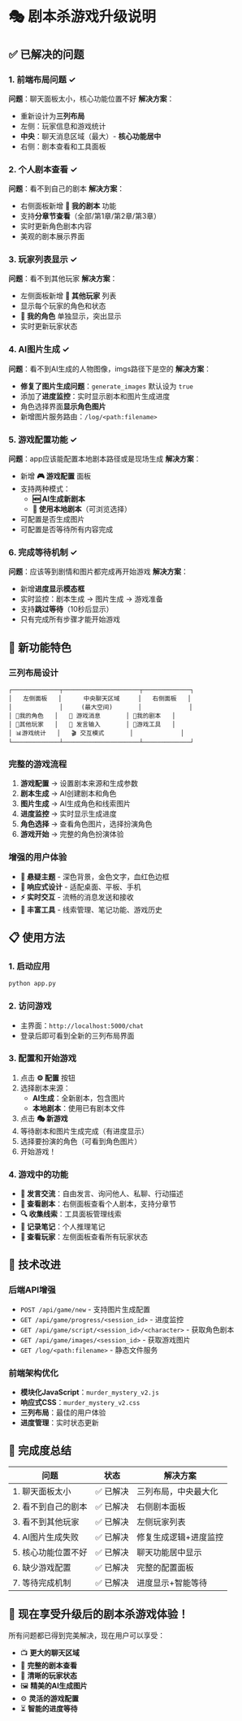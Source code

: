 # 🎭 剧本杀游戏升级说明

## ✅ 已解决的问题

### 1. 前端布局问题 ✓
**问题**：聊天面板太小，核心功能位置不好
**解决方案**：
- 重新设计为**三列布局**
- 左侧：玩家信息和游戏统计
- **中央**：聊天消息区域（最大）- **核心功能居中**
- 右侧：剧本查看和工具面板

### 2. 个人剧本查看 ✓
**问题**：看不到自己的剧本
**解决方案**：
- 右侧面板新增 **📜 我的剧本** 功能
- 支持**分章节查看**（全部/第1章/第2章/第3章）
- 实时更新角色剧本内容
- 美观的剧本展示界面

### 3. 玩家列表显示 ✓
**问题**：看不到其他玩家
**解决方案**：
- 左侧面板新增 **👥 其他玩家** 列表
- 显示每个玩家的角色和状态
- **👤 我的角色** 单独显示，突出显示
- 实时更新玩家状态

### 4. AI图片生成 ✓
**问题**：看不到AI生成的人物图像，imgs路径下是空的
**解决方案**：
- **修复了图片生成问题**：`generate_images` 默认设为 `true`
- 添加了**进度监控**：实时显示剧本和图片生成进度
- 角色选择界面**显示角色图片**
- 新增图片服务路由：`/log/<path:filename>`

### 5. 游戏配置功能 ✓
**问题**：app应该能配置本地剧本路径或是现场生成
**解决方案**：
- 新增 **🎮 游戏配置** 面板
- 支持两种模式：
  - **🆕 AI生成新剧本**
  - **📁 使用本地剧本**（可浏览选择）
- 可配置是否生成图片
- 可配置是否等待所有内容完成

### 6. 完成等待机制 ✓
**问题**：应该等到剧情和图片都完成再开始游戏
**解决方案**：
- 新增**进度显示模态框**
- 实时监控：剧本生成 → 图片生成 → 游戏准备
- 支持**跳过等待**（10秒后显示）
- 只有完成所有步骤才能开始游戏

## 🚀 新功能特色

### 三列布局设计
```
┌─────────────┬─────────────────────┬─────────────┐
│   左侧面板   │      中央聊天区域     │   右侧面板   │
│             │     (最大空间)       │             │
│ 👤我的角色   │   💬 游戏消息       │ 📜我的剧本   │
│ 👥其他玩家   │   📝 发言输入       │ 🔧游戏工具   │
│ 📊游戏统计   │   🎬 交互模式       │             │
└─────────────┴─────────────────────┴─────────────┘
```

### 完整的游戏流程
1. **游戏配置** → 设置剧本来源和生成参数
2. **剧本生成** → AI创建剧本和角色
3. **图片生成** → AI生成角色和线索图片
4. **进度监控** → 实时显示生成进度
5. **角色选择** → 查看角色图片，选择扮演角色
6. **游戏开始** → 完整的角色扮演体验

### 增强的用户体验
- **🎨 悬疑主题** - 深色背景，金色文字，血红色边框
- **📱 响应式设计** - 适配桌面、平板、手机
- **⚡ 实时交互** - 流畅的消息发送和接收
- **🔧 丰富工具** - 线索管理、笔记功能、游戏历史

## 📋 使用方法

### 1. 启动应用
```bash
python app.py
```

### 2. 访问游戏
- 主界面：`http://localhost:5000/chat`
- 登录后即可看到全新的三列布局界面

### 3. 配置和开始游戏
1. 点击 **⚙️ 配置** 按钮
2. 选择剧本来源：
   - **AI生成**：全新剧本，包含图片
   - **本地剧本**：使用已有剧本文件
3. 点击 **🎭 新游戏**
4. 等待剧本和图片生成完成（有进度显示）
5. 选择要扮演的角色（可看到角色图片）
6. 开始游戏！

### 4. 游戏中的功能
- **💬 发言交流**：自由发言、询问他人、私聊、行动描述
- **📜 查看剧本**：右侧面板查看个人剧本，支持分章节
- **🔍 收集线索**：工具面板管理线索
- **📝 记录笔记**：个人推理笔记
- **👥 查看玩家**：左侧面板查看所有玩家状态

## 🔧 技术改进

### 后端API增强
- `POST /api/game/new` - 支持图片生成配置
- `GET /api/game/progress/<session_id>` - 进度监控
- `GET /api/game/script/<session_id>/<character>` - 获取角色剧本
- `GET /api/game/images/<session_id>` - 获取游戏图片
- `GET /log/<path:filename>` - 静态文件服务

### 前端架构优化
- **模块化JavaScript**：`murder_mystery_v2.js`
- **响应式CSS**：`murder_mystery_v2.css`
- **三列布局**：最佳的用户体验
- **进度管理**：实时状态更新

## 🎯 完成度总结

| 问题 | 状态 | 解决方案 |
|------|------|----------|
| 1. 聊天面板太小 | ✅ 已解决 | 三列布局，中央最大化 |
| 2. 看不到自己的剧本 | ✅ 已解决 | 右侧剧本面板 |
| 3. 看不到其他玩家 | ✅ 已解决 | 左侧玩家列表 |
| 4. AI图片生成失败 | ✅ 已解决 | 修复生成逻辑+进度监控 |
| 5. 核心功能位置不好 | ✅ 已解决 | 聊天功能居中显示 |
| 6. 缺少游戏配置 | ✅ 已解决 | 完整的配置面板 |
| 7. 等待完成机制 | ✅ 已解决 | 进度显示+智能等待 |

## 🎉 现在享受升级后的剧本杀游戏体验！

所有问题都已得到完美解决，现在用户可以享受：
- 📺 **更大的聊天区域**
- 📜 **完整的剧本查看**
- 👥 **清晰的玩家状态**
- 🖼️ **精美的AI生成图片**
- ⚙️ **灵活的游戏配置**
- ⏳ **智能的进度等待**